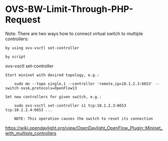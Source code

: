 # OVS-BW-Limit-Through-PHP-Request


Note: There are two ways how to connect virtual switch to multiple controllers:

    by using ovs-vsctl set-controller

    by script

ovs-vsctl set-controller

    Start mininet with desired topology, e.g.:

        sudo mn --topo single,1 --controller 'remote,ip=10.1.2.3:6653' --switch ovsk,protocols=OpenFlow13 

    Set new controllers for given switch, e.g.:

        sudo ovs-vsctl set-controller s1 tcp:10.1.2.3:6653 tcp:10.1.2.4:6653 ... 

        NOTE: This operation causes the switch to reset its connection


https://wiki.opendaylight.org/view/OpenDaylight_OpenFlow_Plugin::Mininet_with_multiple_controllers
